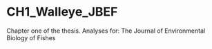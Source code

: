 # CH1_Walleye_JBEF
Chapter one of the thesis. Analyses for: The Journal of Environmental Biology of Fishes
